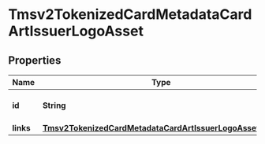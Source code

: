 
# Tmsv2TokenizedCardMetadataCardArtIssuerLogoAsset

## Properties
Name | Type | Description | Notes
------------ | ------------- | ------------- | -------------
**id** | **String** | The Id of the issuer logo asset.  |  [optional]
**links** | [**Tmsv2TokenizedCardMetadataCardArtIssuerLogoAssetLinks**](Tmsv2TokenizedCardMetadataCardArtIssuerLogoAssetLinks.md) |  |  [optional]



